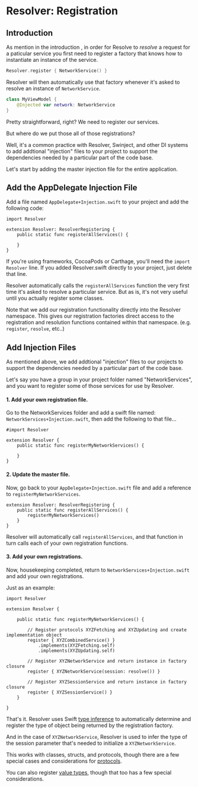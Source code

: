 #  Resolver: Registration

## Introduction

As mention in the introduction , in order for Resolve to *resolve* a request for a paticular service you first need to register a factory that knows how to instantiate an instance of the service.

```swift
Resolver.register { NetworkService() }
```

Resolver will then automatically use that factory whenever it's asked to resolve an instance of  `NetworkService`.

```swift
class MyViewModel {
    @Injected var network: NetworkService
}
```
Pretty straightforward, right? We need to register our services. 

But where do we put those all of those registrations?

Well, it's a common practice with Resolver, Swinject, and other DI systems to add addtional "injection" files to your project to support the dependencies needed by a particular part of the code base.

Let's start by adding the master injection file for the entire application.

## Add the AppDelegate Injection File

Add a file named `AppDelegate+Injection.swift` to your project and add the following code:

```
import Resolver

extension Resolver: ResolverRegistering {
    public static func registerAllServices() {

    }
}
```

If you're using frameworks, CocoaPods or Carthage, you'll need the `import Resolver` line. If you added Resolver.swift directly to your project, just delete that line.

Resolver automatically calls the `registerAllServices` function the very first time it's asked to resolve a particular service. But as is, it's not very useful until you actually register some classes.

Note that we add our registration functionality directly into the Resolver namespace.  This gives our registration factories direct access to the registration and resolution functions contained within that namespace. (e.g. `register`, `resolve`, etc..)

## Add Injection Files<a name=files></a>

As mentioned above, we add addtional "injection" files to our projects to support the dependencies needed by a particular part of the code base.

Let's say you have a group in your project folder named "NetworkServices", and you want to register some of those services for use by Resolver.

#### 1. Add your own registration file.

Go to the NetworkServices folder and add a swift file named: `NetworkServices+Injection.swift`, then add the following to that file...

```
#import Resolver

extension Resolver {
    public static func registerMyNetworkServices() {

    }
}
```

#### 2. Update the master file.

Now, go back to your  `AppDelegate+Injection.swift` file and add a reference to `registerMyNetworkServices`.

```
extension Resolver: ResolverRegistering {
    public static func registerAllServices() {
        registerMyNetworkServices()
    }
}
```

Resolver will automatically call `registerAllServices`, and that function in turn calls each of your own registration functions.

#### 3. Add your own registrations.

Now, housekeeping completed, return to  `NetworkServices+Injection.swift` and add your own registrations.

Just as an example:

```
import Resolver

extension Resolver {

    public static func registerMyNetworkServices() {

        // Register protocols XYZFetching and XYZUpdating and create implementation object
        register { XYZCombinedService() }
            .implements(XYZFetching.self)
            .implements(XYZUpdating.self)

        // Register XYZNetworkService and return instance in factory closure
        register { XYZNetworkService(session: resolve()) }

        // Register XYZSessionService and return instance in factory closure
        register { XYZSessionService() }
    }
    
}
```

That's it. Resolver uses  Swift [type inference](Types.md) to automatically determine and register the type of object being returned by the registration factory.

And in the case of `XYZNetworkService`, Resolver is used to infer the type of the session parameter that's needed to initialize a `XYZNetworkService`.

This works with classes, structs, and protocols, though there are a few special cases and considerations for [protocols](Protocols.md).

You can also register [value types](Names.md), though that too has a few special considerations.

